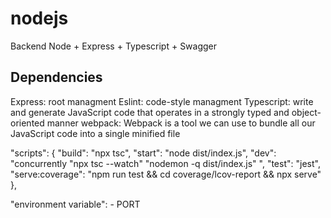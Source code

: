 # nodejs
Backend Node + Express + Typescript + Swagger

## Dependencies

Express: root managment
Eslint: code-style managment
Typescript: write and generate JavaScript code that operates in a strongly typed and object-oriented manner
webpack: Webpack is a tool we can use to bundle all our JavaScript code into a single minified file

  "scripts": {
    "build": "npx tsc",
    "start": "node dist/index.js",
    "dev": "concurrently \"npx tsc --watch\" \"nodemon -q dist/index.js\" ", 
    "test": "jest",
    "serve:coverage": "npm run test && cd coverage/lcov-report && npx serve"
  },
  
  "environment variable":
    - PORT
